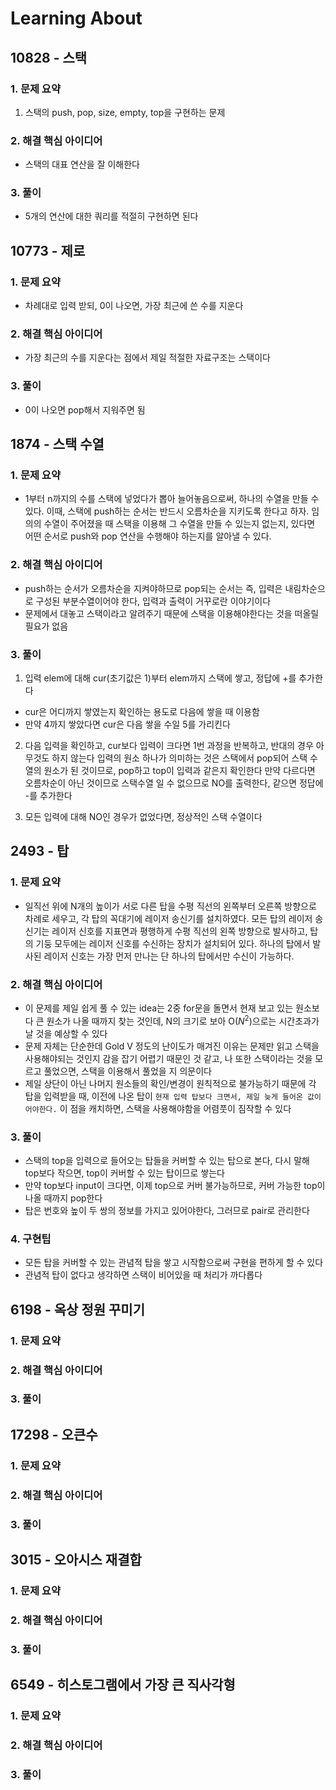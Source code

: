 # Learning About

## 10828 - 스택

### 1. 문제 요약

1. 스택의 push, pop, size, empty, top을 구현하는 문제

### 2. 해결 핵심 아이디어

- 스택의 대표 연산을 잘 이해한다

### 3. 풀이

- 5개의 연산에 대한 쿼리를 적절히 구현하면 된다

## 10773 - 제로

### 1. 문제 요약

- 차례대로 입력 받되, 0이 나오면, 가장 최근에 쓴 수를 지운다

### 2. 해결 핵심 아이디어

- 가장 최근의 수를 지운다는 점에서 제일 적절한 자료구조는 스택이다

### 3. 풀이

- 0이 나오면 pop해서 지워주면 됨

## 1874 - 스택 수열

### 1. 문제 요약

- 1부터 n까지의 수를 스택에 넣었다가 뽑아 늘어놓음으로써, 하나의 수열을 만들 수 있다. 이때, 스택에 push하는 순서는 반드시 오름차순을 지키도록 한다고 하자. 임의의 수열이 주어졌을 때 스택을 이용해 그 수열을 만들 수 있는지 없는지, 있다면 어떤 순서로 push와 pop 연산을 수행해야 하는지를 알아낼 수 있다.

### 2. 해결 핵심 아이디어

- push하는 순서가 오름차순을 지켜야하므로 pop되는 순서는 즉, 입력은 내림차순으로 구성된 부분수열이어야 한다, 입력과 출력이 거꾸로란 이야기이다
- 문제에서 대놓고 스택이라고 알려주기 때문에 스택을 이용해야한다는 것을 떠올릴 필요가 없음

### 3. 풀이

1. 입력 elem에 대해 cur(초기값은 1)부터 elem까지 스택에 쌓고, 정답에 +를 추가한다

- cur은 어디까지 쌓였는지 확인하는 용도로 다음에 쌓을 때 이용함
- 만약 4까지 쌓았다면 cur은 다음 쌓을 수일 5를 가리킨다

2. 다음 입력을 확인하고, cur보다 입력이 크다면 1번 과정을 반복하고, 반대의 경우 아무것도 하지 않는다 입력의 원소 하나가 의미하는 것은 스택에서 pop되어 스택 수열의 원소가 된 것이므로, pop하고 top이 입력과 같은지 확인한다 만약 다르다면 오름차순이 아닌 것이므로 스택수열 일 수 없으므로 NO를 출력한다, 같으면 정답에 -를 추가한다

3. 모든 입력에 대해 NO인 경우가 없었다면, 정상적인 스택 수열이다

## 2493 - 탑

### 1. 문제 요약

- 일직선 위에 N개의 높이가 서로 다른 탑을 수평 직선의 왼쪽부터 오른쪽 방향으로 차례로 세우고, 각 탑의 꼭대기에 레이저 송신기를 설치하였다. 모든 탑의 레이저 송신기는 레이저 신호를 지표면과 평행하게 수평 직선의 왼쪽 방향으로 발사하고, 탑의 기둥 모두에는 레이저 신호를 수신하는 장치가 설치되어 있다. 하나의 탑에서 발사된 레이저 신호는 가장 먼저 만나는 단 하나의 탑에서만 수신이 가능하다.

### 2. 해결 핵심 아이디어

- 이 문제를 제일 쉽게 풀 수 있는 idea는 2중 for문을 돌면서 현재 보고 있는 원소보다 큰 원소가 나올 때까지 찾는 것인데, N의 크기로 보아 O($N^2$)으로는 시간초과가 날 것을 예상할 수 있다
- 문제 자체는 단순한데 Gold V 정도의 난이도가 매겨진 이유는 문제만 읽고 스택을 사용해야되는 것인지 감을 잡기 어렵기 때문인 것 같고, 나 또한 스택이라는 것을 모르고 풀었으면, 스택을 이용해서 풀었을 지 의문이다
- 제일 상단이 아닌 나머지 원소들의 확인/변경이 원칙적으로 불가능하기 때문에 각 탑을 입력받을 때, 이전에 나온 탑이 `현재 입력 탑보다 크면서, 제일 늦게 들어온 값이어야한다.` 이 점을 캐치하면, 스택을 사용해야함을 어렴풋이 짐작할 수 있다

### 3. 풀이

- 스택의 top을 입력으로 들어오는 탑들을 커버할 수 있는 탑으로 본다, 다시 말해 top보다 작으면, top이 커버할 수 있는 탑이므로 쌓는다
- 만약 top보다 input이 크다면, 이제 top으로 커버 불가능하므로, 커버 가능한 top이 나올 때까지 pop한다
- 탑은 번호와 높이 두 쌍의 정보를 가지고 있어야한다, 그러므로 pair로 관리한다

### 4. 구현팁

- 모든 탑을 커버할 수 있는 관념적 탑을 쌓고 시작함으로써 구현을 편하게 할 수 있다
- 관념적 탑이 없다고 생각하면 스택이 비어있을 때 처리가 까다롭다

## 6198 - 옥상 정원 꾸미기

### 1. 문제 요약

### 2. 해결 핵심 아이디어

### 3. 풀이

## 17298 - 오큰수

### 1. 문제 요약

### 2. 해결 핵심 아이디어

### 3. 풀이

## 3015 - 오아시스 재결합

### 1. 문제 요약

### 2. 해결 핵심 아이디어

### 3. 풀이

## 6549 - 히스토그램에서 가장 큰 직사각형

### 1. 문제 요약

### 2. 해결 핵심 아이디어

### 3. 풀이

